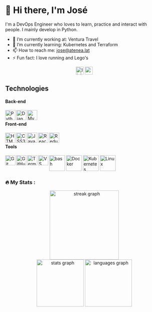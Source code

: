 # 👋 Hi there, I'm José

I'm a DevOps Engineer who loves to learn, practice and interact with people. I mainly develop in Python.

- 🔭 I’m currently working at: Ventura Travel
- 🌱 I’m currently learning: Kubernetes and Terraform
- 📫 How to reach me: jose@atenea.lat
- ⚡ Fun fact: I love running and Lego's

<div align="center">
  <img src="https://img.shields.io/static/v1?message=LinkedIn&logo=linkedin&label=&color=0077B5&logoColor=white&labelColor=&style=for-the-badge" height="25" alt="linkedin logo"  />
  <img src="https://img.shields.io/static/v1?message=Youtube&logo=youtube&label=&color=FF0000&logoColor=white&labelColor=&style=for-the-badge" height="25" alt="youtube logo"  />
</div>

## Technologies

#### Back-end

<img align="left" alt="Python" width="32px" src="https://cdn.jsdelivr.net/gh/devicons/devicon/icons/python/python-original.svg" />
<img align="left" alt="Django" width="32px" src="https://cdn.jsdelivr.net/gh/devicons/devicon/icons/django/django-original.svg" />
<img align="left" alt="MySQL" width="32px" src="https://cdn.jsdelivr.net/gh/devicons/devicon/icons/mysql/mysql-original.svg" />
<br>  
  
#### Front-end

<img align="left" alt="HTML5" width="32px" src="https://cdn.jsdelivr.net/gh/devicons/devicon/icons/html5/html5-original.svg" />
<img align="left" alt="CSS3" width="32px" src="https://cdn.jsdelivr.net/gh/devicons/devicon/icons/css3/css3-original.svg" />  
<img align="left" alt="JavasScript" width="32px" src="https://cdn.jsdelivr.net/gh/devicons/devicon/icons/javascript/javascript-original.svg" />
<img align="left" alt="React" width="32px" src="https://cdn.jsdelivr.net/gh/devicons/devicon/icons/react/react-original.svg" />  
<img align="left" alt="Redux" width="32px" src="https://cdn.jsdelivr.net/gh/devicons/devicon/icons/redux/redux-original.svg" />  
<br>
  
#### Tools
 
<img align="left" alt="Git" width="32px" src="https://cdn.jsdelivr.net/gh/devicons/devicon/icons/git/git-original.svg" />
<img align="left" alt="GitHub" width="32px" src="https://cdn.jsdelivr.net/gh/devicons/devicon/icons/github/github-original.svg" />
<img align="left" alt="Terminal" width="32px" src="https://cdn.jsdelivr.net/gh/devicons/devicon/icons/bash/bash-original.svg" />
<img align="left" alt="VS Code" width="32px" src="https://cdn.jsdelivr.net/gh/devicons/devicon/icons/vscode/vscode-original.svg" />
<img width="50" src="https://user-images.githubusercontent.com/25181517/192158606-7c2ef6bd-6e04-47cf-b5bc-da2797cb5bda.png" alt="bash" title="bash"/>
<img width="50" src="https://user-images.githubusercontent.com/25181517/117207330-263ba280-adf4-11eb-9b97-0ac5b40bc3be.png" alt="Docker" title="Docker"/>
<img width="50" src="https://user-images.githubusercontent.com/25181517/182534006-037f08b5-8e7b-4e5f-96b6-5d2a5558fa85.png" alt="Kubernetes" title="Kubernetes"/>
<img width="50" src="https://github.com/marwin1991/profile-technology-icons/assets/76662862/2481dc48-be6b-4ebb-9e8c-3b957efe69fa" alt="Linux" title="Linux"/>
<br>

<h3 align="left">🔥   My Stats :</h3>

<div align="center">
  <img src="https://streak-stats.demolab.com?user=sepa-sancheze&locale=en&mode=daily&theme=dark&hide_border=false&border_radius=5&order=3" height="220" alt="streak graph"  />
</div>
<div align="center">
  <img src="https://github-readme-stats.vercel.app/api?username=sepa-sancheze&hide_title=false&hide_rank=false&show_icons=true&include_all_commits=true&count_private=true&disable_animations=false&theme=dark&locale=en&hide_border=false" height="150" alt="stats graph"  />
  <img src="https://github-readme-stats.vercel.app/api/top-langs?username=sepa-sancheze&locale=en&hide_title=false&layout=compact&card_width=320&langs_count=5&theme=dark&hide_border=false" height="150" alt="languages graph"  />
</div>
